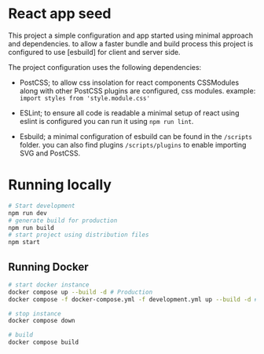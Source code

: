 # React app seed

This project a simple configuration and app started using minimal approach and dependencies. to allow a faster bundle and build process this project is configured to use [esbuild] for client and server side.

The project configuration uses the following dependencies:

- PostCSS; to allow css insolation for react components CSSModules along with other PostCSS plugins are configured, css modules. example: `import styles from 'style.module.css'`

- ESLint; to ensure all code is readable a minimal setup of react using eslint is configured you can run it using `npm run lint`.

- Esbuild; a minimal configuration of esbuild can be found in the `/scripts` folder. you can also find plugins `/scripts/plugins` to enable importing SVG and PostCSS.

# Running locally
```sh
# Start development
npm run dev
# generate build for production
npm run build
# start project using distribution files
npm start
```

## Running Docker
```sh
# start docker instance
docker compose up --build -d # Production
docker compose -f docker-compose.yml -f development.yml up --build -d # Development

# stop instance
docker compose down

# build
docker compose build 
```

